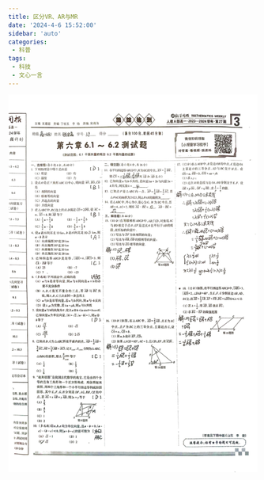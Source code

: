 ```yaml
---
title: 区分VR、AR与MR
date: '2024-4-6 15:52:00'
sidebar: 'auto'
categories:
 - 科普
tags:
 - 科技
 - 文心一言
---
```

![测试图片](img/test.jpg)
